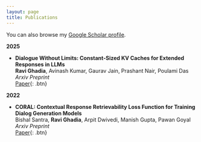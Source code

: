 ```yaml
---
layout: page
title: Publications
---
```

You can also browse my <a href="https://scholar.google.co.in/citations?hl=en&user=PWJstCUAAAAJ" target="_blank">Google Scholar profile</a>.
<br />

**2025**
- **Dialogue Without Limits: Constant-Sized KV Caches for Extended Responses in LLMs**  
  **Ravi Ghadia**, Avinash Kumar, Gaurav Jain, Prashant Nair, Poulami Das  
  *Arxiv Preprint*  
  [Paper](https://arxiv.org/abs/2503.00979){: .btn}

**2022**

- **CORAL: Contextual Response Retrievability Loss Function for Training Dialog Generation Models**  
  Bishal Santra, **Ravi Ghadia**, Arpit Dwivedi, Manish Gupta, Pawan Goyal  
  *Arxiv Preprint*  
  [Paper](https://arxiv.org/abs/2205.10558){: .btn} 

<br />


